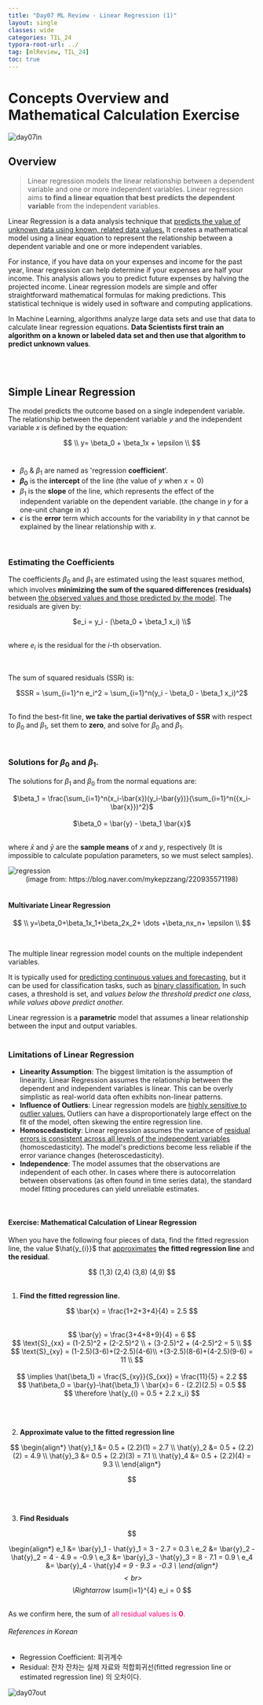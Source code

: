 ```yaml
---
title: "Day07 ML Review - Linear Regression (1)"
layout: single
classes: wide
categories: TIL_24
typora-root-url: ../
tag: [mlReview, TIL_24]
toc: true
---
```


# Concepts Overview and Mathematical Calculation Exercise

<img src="/blog/images/2024-05-22-TIL24_Day7/8915EDEF-F6CE-4B6A-867B-A331A7853217.jpeg" alt="day07in">

## Overview

>Linear regression models the linear relationship between a dependent variable and one or more independent variables. Linear regression aims **to find a linear equation that best predicts the dependent variabl**e from the independent variables.

Linear Regression is a data analysis technique that <u>predicts the value of unknown data using known, related data values.</u> It creates a mathematical model using a linear equation to represent the relationship between a dependent variable and one or more independent variables.  <br>

For instance, if you have data on your expenses and income for the past year, linear regression can help determine if your expenses are half your income. This analysis allows you to predict future expenses by halving the projected income. Linear regression models are simple and offer straightforward mathematical formulas for making predictions. This statistical technique is widely used in software and computing applications.<br>

In Machine Learning, algorithms analyze large data sets and use that data to calculate linear regression equations. **Data Scientists first train an algorithm on a known or labeled data set and then use that algorithm to predict unknown values**. 

<br><Br>

## Simple Linear Regression

The model predicts the outcome based on a single independent variable. The relationship between the dependent variable $y$ and the independent variable $x$ is defined by the equation: <br><center>
$$
\\ y= \beta_0 + \beta_1x + \epsilon \\
$$
<br></center>



- $\beta_0$ & $\beta_1$ are named as 'regression **coefficient**'. 
- **$\beta_0$​** is the **intercept** of the line (the value of $y$ when $x=0$)
- $\beta_1$ is the **slope** of the line, which represents the effect of the independent variable on the dependent variable. (the change in $y$ for a one-unit change in $x$)
- $\epsilon$ is the **error** term which accounts for the variability in $y$ that cannot be explained by the linear relationship with $x$.

<br>

### Estimating the Coefficients

The coefficients $\beta_0$ and $\beta_1$​ are estimated using the least squares method, which involves **minimizing the sum of the squared differences (residuals)** between <u>the observed values and those predicted by the model</u>. The residuals are given by: <br>

<center>$e_i = y_i - (\beta_0  + \beta_1 x_i) \\$</center>

<br>

where $e_i$ is the residual for the $i$-th observation.

<br>

The sum of squared residuals (SSR) is: <br>

<center>$SSR = \sum_{i=1}^n e_i^2 = \sum_{i=1}^n(y_i - \beta_0 - \beta_1 x_i)^2$

</center>

<br>

To find the best-fit line, **we take the partial derivatives of SSR** with respect to $\beta_0$ and $\beta_1$, set them to **zero**, and solve for $\beta_0$ and $\beta_1$.

<br>

### Solutions for $\beta_0$ and $\beta_1$.

The solutions for $\beta_1$ and $\beta_0$ from the normal equations are:<br>

<center> $\beta_1 = \frac{\sum_{i=1}^n(x_i-\bar{x})(y_i-\bar{y})}{\sum_{i=1}^n({x_i-\bar{x}})^2}$ </center>

<br>

<center> $\beta_0 = \bar{y} - \beta_1 \bar{x}$ </center>

<br>

where $\bar{x}$ and $\bar{y}$ are the **sample means** of $x$ and $y$, respectively (It is impossible to calculate population parameters, so we must select samples).<br> 

<img src="/blog/images/2024-05-22-TIL24_Day7/image-20240522161234928.png" alt="regression">

<center>(image from: https://blog.naver.com/mykepzzang/220935571198)</center> 

<br>



#### Multivariate Linear Regression

$$
\\ y=\beta_0+\beta_1x_1+\beta_2x_2+ \dots +\beta_nx_n+ \epsilon
\\
$$

<br>

The multiple linear regression model counts on the multiple independent variables. <br>

It is typically used for <u>predicting continuous values and forecasting</u>, but it can be used for classification tasks, such as <u>binary classification.</u> In such cases, a threshold is set, and *values below the threshold predict one class, while values above predict another.* <br>

Linear regression is a **parametric** model that assumes a linear relationship between the input and output variables. <br><br>



### Limitations of Linear Regression

- **Linearity Assumption**: The biggest limitation is the assumption of linearity. Linear Regression assumes the relationship between the dependent and independent variables is linear. This can be overly simplistic as real-world data often exhibits non-linear patterns.
- **Influence of Outliers**: Linear regression models are <u>highly sensitive to outlier values.</u>  Outliers can have a disproportionately large effect on the fit of the model, often skewing the entire regression line.
- **Homoscedasticity**: Linear regression assumes the variance of <u>residual errors is consistent across all levels of the independent variables</u> (homoscedasticity). The model's predictions become less reliable if the error variance changes (heteroscedasticity).
- **Independence**: The model assumes that the observations are independent of each other. In cases where there is autocorrelation between observations (as often found in time series data), the standard model fitting procedures can yield unreliable estimates.

<br>





#### Exercise: Mathematical Calculation of Linear Regression

When you have the following four pieces of data, find the fitted regression line, the value $\hat{y_{i}}$ that <u>approximates</u> **the fitted regression line** and **the residual**.<br>

<center>
  $$
  (1,3) (2,4) (3,8) (4,9)
  $$
</center>


<br>

1. **Find the fitted regression line.**

<center>


$$
\bar{x} = \frac{1+2+3+4}{4} = 2.5
$$

<br>
$$
\bar{y} = \frac{3+4+8+9}{4} = 6
$$
<br>
$$
\text{S}_{xx} = (1-2.5)^2 + (2-2.5)^2 \\
+ (3-2.5)^2 + (4-2.5)^2 = 5 \\
$$
<br>
$$
\text{S}_{xy} = (1-2.5)(3-6)+(2-2.5)(4-6)\\ 
+(3-2.5)(8-6)+(4-2.5)(9-6) = 11 \\
$$
<br><br>
$$
\implies \hat{\beta_1} = \frac{S_{xy}}{S_{xx}} = \frac{11}{5} = 2.2
$$
<br>
$$
\hat\beta_0 = \bar{y}-\hat{\beta_1} \ \bar{x}= 6 - (2.2)(2.5) = 0.5
$$
<br>
$$
\therefore \hat{y_{i} = 0.5 + 2.2 x_i}
$$


</center>

<br><br>

2. **Approximate value to the fitted regression line**

<center>
  $$
\begin{align*}
\hat{y}_1 &= 0.5 + (2.2)(1) = 2.7 \\
\hat{y}_2 &= 0.5 + (2.2)(2) = 4.9 \\
\hat{y}_3 &= 0.5 + (2.2)(3) = 7.1 \\
\hat{y}_4 &= 0.5 + (2.2)(4) = 9.3 \\
\end{align*}


$$
</center>

<br><br>



3. **Find Residuals**

<center>
$$

  \begin{align*}
e_1 &= \bar{y}_1 - \hat{y}_1 = 3 - 2.7 = 0.3 \\
e_2 &= \bar{y}_2 - \hat{y}_2 = 4 - 4.9 = -0.9 \\
e_3 &= \bar{y}_3 - \hat{y}_3 = 8 - 7.1 = 0.9 \\
e_4 &= \bar{y}_4 - \hat{y}_4 = 9 - 9.3 = -0.3 \\
\end{align*}
$$
  <br>
$$
  \Rightarrow \sum_{i=1}^{4} e_i = 0
  $$
</center>

<br>As we confirm here, the sum of <font color="#fc037f">all residual values is **0**. </font>





###### *References in Korean*

* Regression Coefficient: 회귀계수
* Residual: 잔차
  잔차는 실제 자료와 적합회귀선(fitted regression line or estimated regression line) 의 오차이다. 



<img src="/blog/images/2024-05-22-TIL24_Day7/665EDCFD-63C0-4EBF-BCDF-B2676ACFD55E.jpeg" alt="day07out">



